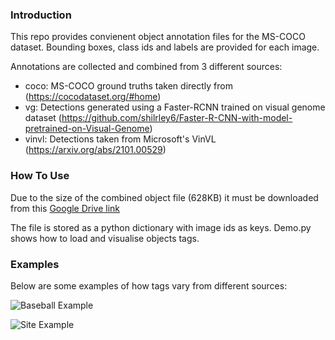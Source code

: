 ### Introduction
 This repo provides convienent object annotation files for the MS-COCO dataset. Bounding boxes, class ids and labels are provided for each image.
 
 Annotations are collected and combined from 3 different sources:
 - coco: MS-COCO ground truths taken directly from (https://cocodataset.org/#home)
 - vg: Detections generated using a Faster-RCNN trained on visual genome dataset (https://github.com/shilrley6/Faster-R-CNN-with-model-pretrained-on-Visual-Genome)
 - vinvl: Detections taken from Microsoft's VinVL (https://arxiv.org/abs/2101.00529)

### How To Use
 Due to the size of the combined object file (628KB) it must be downloaded from this [Google Drive link](https://drive.google.com/file/d/1XE7_W_PvZTTjkzt-6NUdXqRqxkCyaYk5/view?usp=sharing)
 
 The file is stored as a python dictionary with image ids as keys. Demo.py shows how to load and visualise objects tags.
 
 ### Examples
 Below are some examples of how tags vary from different sources:
 
![Baseball Example](https://github.com/JoshuaPlacidi/MS-COCO-Tags/blob/main/examples/baseball_154329.png?raw=true)

![Site Example](https://github.com/JoshuaPlacidi/MS-COCO-Tags/blob/main/examples/site_388347.png?raw=true)
